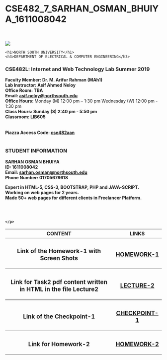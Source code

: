 # CSE482_7_SARHAN_OSMAN_BHUIYA_1611008042

<html>
<head>
	<title></title>
</head>
<style>

body{
	background-color: #F1F8FF;
	width: 80%;
	margin-left: 4cm;
}
	
table, th, td {
  border: 1px solid black;
  border-collapse: collapse;
  font-size: 15px;
}

.heading{
	text-align:center;
	font-size: 20px;
	overflow: hidden;
}

.heading1{
	text-align:left;
	font-size: 15px;
	float: left;
}

.heading2{
	text-align:left;
	font-size: 15px;
	float: right;
}

</style>


<body>
<br><br>
	
<div class="heading">
	<img class="ab" src="https://github.com/SarhanOsmanBhuiya/CSE482_7_SARHAN_OSMAN_BHUIYA_1611008042/blob/master/image/index.jpg">

	<h1>NORTH SOUTH UNIVERSITY</h1>
	<h3>DEPARTMENT OF ELECTRICAL & COMPUTER ENGINEERING</h3>
</div>

<div class="heading1">
	<h3>CSE482L: Internet and Web Technology Lab Summer 2019 </h3>
	<p>
		<b>Faculty Member: Dr. M. Arifur Rahman (MAh1) 
			<br> Lab Instructor: Asif Ahmed Neloy 
			<br> Office Room: TBA 
			<br> Email: <a href="http://www.gmail.com/"> asif.neloy@northsouth.edu </a>
 			<br>Office Hours: </b>	 Monday (M) 12:00 pm – 1:30 pm  Wednesday (W) 12:00 pm - 1:30 pm 
		  	<br><b>Class Hours: Sunday (S) 2:40 pm - 5:50 pm</b> 
			<br><b>Classroom: LIB605  
			<br><br><br>
 			Piazza Access Code: <a href="https://piazza.com/?">cse482aan </a> </b><br><br>
	</p>	 		
</div>
<div class="heading2">
	<h3>STUDENT INFORMATION</h3>
	<p>
		<b>SARHAN OSMAN BHUIYA
			<br> ID: 1611008042 
			<br> Email: <a href="http://www.gmail.com/"> sarhan.osman@northsouth.edu </a>
			<br>
				Phone Number: 01705679618
			<br>
				<p>Expert in HTML-5, CSS-3, BOOTSTRAP, PHP and JAVA-SCRIPT. <br>Working on web pages for 2 years. <br> Made 50+ web pages for different clients in Freelancer Platform.</p>
			<br><br>
 			
	</p>	 		
</div>

<div>
	<table style="width:100%">
		<tr>
			<th>CONTENT</th>
			<th>LINKS</th> 
		</tr>  
		<tr>
			<th><h3>Link of the Homework-1 with Screen Shots</h3></th>
			<th><h3><a 
		   href="https://github.com/SarhanOsmanBhuiya/CSE482_7_SARHAN_OSMAN_BHUIYA_1611008042/blob/master/HOMEWORKS/HOMEWORK-1/index.md">HOMEWORK-1</a></h3></th> 
		</tr>
		<tr>
			<th><h3>Link for Task2 pdf content written in HTML in the file Lecture2</h3></th>
			<th><h3><a href="https://github.com/SarhanOsmanBhuiya/CSE482_7_SARHAN_OSMAN_BHUIYA_1611008042/blob/master/LECTURE2/index.md">LECTURE-2</a></h3></th> 
		</tr>
		<tr>
			<th><h3>Link of the Checkpoint-1</h3></th>
			<th><h3><a href="https://github.com/SarhanOsmanBhuiya/CSE482_7_SARHAN_OSMAN_BHUIYA_1611008042/blob/master/Checkpoint1/UML%20DIAGRAM.jpg">CHECKPOINT-1</a></h3></th> 
		</tr>
		<tr>
			<th><h3>Link for Homework-2</h3></th>
			<th><h3><a href="https://github.com/SarhanOsmanBhuiya/CSE482_7_SARHAN_OSMAN_BHUIYA_1611008042/blob/master/HOMEWORKS/HOMEWORK-2/submit.md">HOMEWORK-2</a></h3></th> 
		</tr>
				</table>
</div>



</body>
</html>

